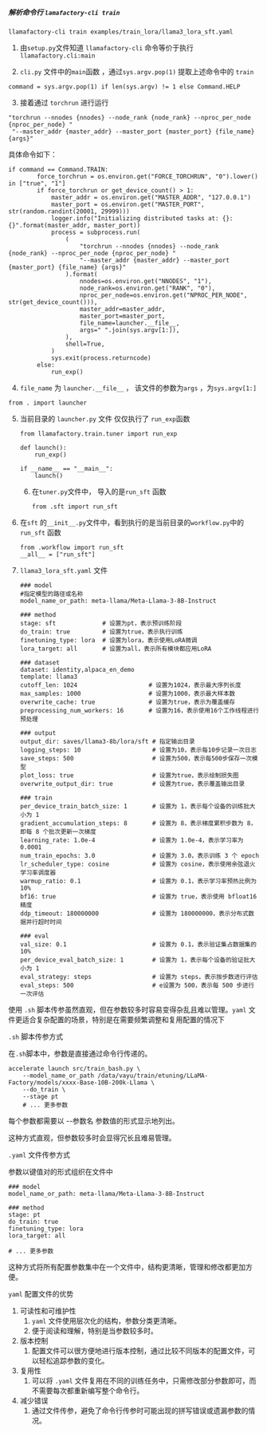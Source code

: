 ##### 解析命令行 `lamafactory-cli train`

```
llamafactory-cli train examples/train_lora/llama3_lora_sft.yaml
```

1. 由`setup.py`文件知道  `llamafactory-cli` 命令等价于执行 `llamafactory.cli:main`



2. `cli.py` 文件中的`main`函数 ，通过`sys.argv.pop(1)` 提取上述命令中的 `train`

```
command = sys.argv.pop(1) if len(sys.argv) != 1 else Command.HELP
```



3. 接着通过 `torchrun` 进行运行

```
"torchrun --nnodes {nnodes} --node_rank {node_rank} --nproc_per_node {nproc_per_node} "
 "--master_addr {master_addr} --master_port {master_port} {file_name} {args}"
```

具体命令如下：

```
if command == Command.TRAIN:
        force_torchrun = os.environ.get("FORCE_TORCHRUN", "0").lower() in ["true", "1"]
        if force_torchrun or get_device_count() > 1:
            master_addr = os.environ.get("MASTER_ADDR", "127.0.0.1")
            master_port = os.environ.get("MASTER_PORT", str(random.randint(20001, 29999)))
            logger.info("Initializing distributed tasks at: {}:{}".format(master_addr, master_port))
            process = subprocess.run(
                (
                    "torchrun --nnodes {nnodes} --node_rank {node_rank} --nproc_per_node {nproc_per_node} "
                    "--master_addr {master_addr} --master_port {master_port} {file_name} {args}"
                ).format(
                    nnodes=os.environ.get("NNODES", "1"),
                    node_rank=os.environ.get("RANK", "0"),
                    nproc_per_node=os.environ.get("NPROC_PER_NODE", str(get_device_count())),
                    master_addr=master_addr,
                    master_port=master_port,
                    file_name=launcher.__file__,
                    args=" ".join(sys.argv[1:]),
                ),
                shell=True,
            )
            sys.exit(process.returncode)
        else:
            run_exp()
```



4. `file_name` 为 `launcher.__file__` ， 该文件的参数为`args` ，为`sys.argv[1:]`

```
from . import launcher
```



5. 当前目录的 `launcher.py` 文件 仅仅执行了 `run_exp`函数

   ```
   from llamafactory.train.tuner import run_exp
   
   def launch():
       run_exp()
   
   if __name__ == "__main__":
       launch()
   ```

   

   6. 在`tuner.py`文件中， 导入的是`run_sft` 函数

      ```
      from .sft import run_sft
      ```

6. 在`sft` 的`__init__.py`文件中，看到执行的是当前目录的`workflow.py`中的 `run_sft` 函数

   ```
   from .workflow import run_sft
   __all__ = ["run_sft"]
   ```



7. `llama3_lora_sft.yaml` 文件

   ```
   ### model
   #指定模型的路径或名称
   model_name_or_path: meta-llama/Meta-Llama-3-8B-Instruct 
   
   ### method
   stage: sft             # 设置为pt，表示预训练阶段
   do_train: true         # 设置为true，表示执行训练
   finetuning_type: lora  # 设置为lora，表示使用LoRA微调
   lora_target: all       # 设置为all，表示所有模块都应用LoRA
   
   ### dataset
   dataset: identity,alpaca_en_demo
   template: llama3
   cutoff_len: 1024                    # 设置为1024，表示最大序列长度
   max_samples: 1000                   # 设置为1000，表示最大样本数
   overwrite_cache: true               # 设置为true，表示为覆盖缓存
   preprocessing_num_workers: 16       # 设置为16，表示使用16个工作线程进行预处理
   
   ### output
   output_dir: saves/llama3-8b/lora/sft # 指定输出目录
   logging_steps: 10                    # 设置为10，表示每10步记录一次日志
   save_steps: 500                      # 设置为500，表示每500步保存一次模型
   plot_loss: true                      # 设置为true，表示绘制损失图
   overwrite_output_dir: true           # 设置为true，表示覆盖输出目录
   
   ### train
   per_device_train_batch_size: 1       # 设置为 1，表示每个设备的训练批大小为 1
   gradient_accumulation_steps: 8       # 设置为 8，表示梯度累积步数为 8，即每 8 个批次更新一次梯度
   learning_rate: 1.0e-4                # 设置为 1.0e-4，表示学习率为 0.0001
   num_train_epochs: 3.0                # 设置为 3.0，表示训练 3 个 epoch
   lr_scheduler_type: cosine            # 设置为 cosine，表示使用余弦退火学习率调度器
   warmup_ratio: 0.1                    # 设置为 0.1，表示学习率预热比例为 10%
   bf16: true                           # 设置为 true，表示使用 bfloat16 精度
   ddp_timeout: 180000000               # 设置为 180000000，表示分布式数据并行超时时间
   
   ### eval
   val_size: 0.1                        # 设置为 0.1，表示验证集占数据集的 10%
   per_device_eval_batch_size: 1        # 设置为 1，表示每个设备的验证批大小为 1
   eval_strategy: steps                 # 设置为 steps，表示按步数进行评估
   eval_steps: 500                      # e设置为 500，表示每 500 步进行一次评估 
   ```

   

使用 `.sh` 脚本传参虽然直观，但在参数较多时容易变得杂乱且难以管理。`yaml` 文件更适合复杂配置的场景，特别是在需要频繁调整和复用配置的情况下

`.sh` 脚本传参方式

在`.sh`脚本中，参数是直接通过命令行传递的。 

```
accelerate launch src/train_bash.py \
    --model_name_or_path /data/vayu/train/etuning/LLaMA-Factory/models/xxxx-Base-10B-200k-Llama \
    --do_train \
    --stage pt
    # ... 更多参数
```

每个参数都需要以 --参数名 参数值的形式显示地列出。

这种方式直观，但参数较多时会显得冗长且难易管理。



`.yaml` 文件传参方式

参数以键值对的形式组织在文件中

```
### model
model_name_or_path: meta-llama/Meta-Llama-3-8B-Instruct
 
### method
stage: pt
do_train: true
finetuning_type: lora
lora_target: all
 
# ... 更多参数
```

这种方式将所有配置参数集中在一个文件中，结构更清晰，管理和修改都更加方便。



`yaml` 配置文件的优势

1. 可读性和可维护性
   1. `yaml`  文件使用层次化的结构，参数分类更清晰。
   2. 便于阅读和理解，特别是当参数较多时。
2. 版本控制
   1. 配置文件可以很方便地进行版本控制，通过比较不同版本的配置文件，可以轻松追踪参数的变化。
3. 复用性
   1. 可以将 `.yaml` 文件复用在不同的训练任务中，只需修改部分参数即可，而不需要每次都重新编写整个命令行。
4. 减少错误
   1. 通过文件传参，避免了命令行传参时可能出现的拼写错误或遗漏参数的情况。


